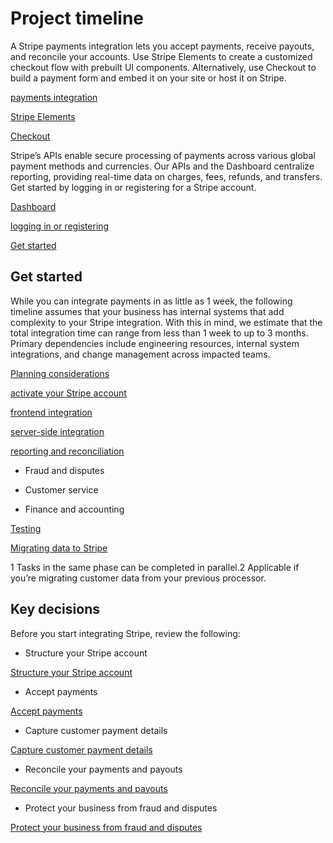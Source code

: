 # Project timeline

A Stripe payments integration lets you accept payments, receive payouts, and reconcile your accounts. Use Stripe Elements to create a customized checkout flow with prebuilt UI components. Alternatively, use Checkout to build a payment form and embed it on your site or host it on Stripe.

[payments integration](/payments)

[Stripe Elements](/payments/elements)

[Checkout](/payments/checkout)

Stripe’s APIs enable secure processing of payments across various global payment methods and currencies. Our APIs and the Dashboard centralize reporting, providing real-time data on charges, fees, refunds, and transfers. Get started by logging in or registering for a Stripe account.

[Dashboard](https://dashboard.stripe.com/)

[logging in or registering](https://dashboard.stripe.com/login)

[Get started](#project-timeline)

## Get started

While you can integrate payments in as little as 1 week, the following timeline assumes that your business has internal systems that add complexity to your Stripe integration. With this in mind, we estimate that the total integration time can range from less than 1 week to up to 3 months. Primary dependencies include engineering resources, internal system integrations, and change management across impacted teams.

[Planning considerations](/plan-integration/get-started/planning-considerations)

[activate your Stripe account](https://dashboard.stripe.com/register)

[frontend integration](/plan-integration/get-started/planning-considerations#how-capture-payment-details)

[server-side integration](/plan-integration/get-started/server-side-integration)

[reporting and reconciliation](/plan-integration/get-started/reporting-reconciliation)

- Fraud and disputes

- Customer service

- Finance and accounting

[Testing](/plan-integration/get-started/testing)

[Migrating data to Stripe](/get-started/data-migrations)

1 Tasks in the same phase can be completed in parallel.2 Applicable if you’re migrating customer data from your previous processor.

## Key decisions

Before you start integrating Stripe, review the following:

- Structure your Stripe account

[Structure your Stripe account](/plan-integration/get-started/planning-considerations#structure-stripe-accounts)

- Accept payments

[Accept payments](/plan-integration/get-started/planning-considerations#how-accept-payments)

- Capture customer payment details

[Capture customer payment details](/plan-integration/get-started/planning-considerations#how-capture-payment-details)

- Reconcile your payments and payouts

[Reconcile your payments and payouts](/plan-integration/get-started/planning-considerations#how-reconcile-payments-payouts)

- Protect your business from fraud and disputes

[Protect your business from fraud and disputes](/plan-integration/get-started/planning-considerations#how-protect-fraud-disputes)
